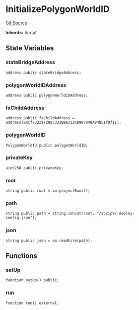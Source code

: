 # InitializePolygonWorldID

[Git Source](https://github.com/worldcoin/world-id-state-bridge/blob/5310dfa83169d2ad2a0eac7fa77c5c40fc5823d0/src/script/initialize/InitializePolygonWorldID.s.sol)

**Inherits:** Script

## State Variables

### stateBridgeAddress

```solidity
address public stateBridgeAddress;
```

### polygonWorldIDAddress

```solidity
address public polygonWorldIDAddress;
```

### fxChildAddress

```solidity
address public fxChildAddress = address(0xCf73231F28B7331BBe3124B907840A94851f9f11);
```

### polygonWorldID

```solidity
PolygonWorldID public polygonWorldID;
```

### privateKey

```solidity
uint256 public privateKey;
```

### root

```solidity
string public root = vm.projectRoot();
```

### path

```solidity
string public path = string.concat(root, "/script/.deploy-config.json");
```

### json

```solidity
string public json = vm.readFile(path);
```

## Functions

### setUp

```solidity
function setUp() public;
```

### run

```solidity
function run() external;
```
